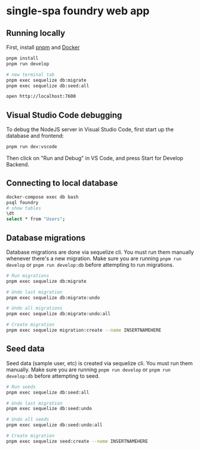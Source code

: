 # single-spa foundry web app

## Running locally

First, install [pnpm](https://pnpm.io/) and [Docker](https://www.docker.com/)

```sh
pnpm install
pnpm run develop

# new terminal tab
pnpm exec sequelize db:migrate
pnpm exec sequelize db:seed:all

open http://localhost:7600
```

## Visual Studio Code debugging

To debug the NodeJS server in Visual Studio Code, first start up the database and frontend:

```sh
pnpm run dev:vscode
```

Then click on "Run and Debug" in VS Code, and press Start for Develop Backend.

## Connecting to local database

```sh
docker-compose exec db bash
psql foundry
# show tables
\dt
select * from "Users";
```

## Database migrations

Database migrations are done via sequelize cli. You must run them manually whenever there's a new migration. Make sure you are running `pnpm run develop` or `pnpm run develop:db` before attempting to run migrations.

```sh
# Run migrations
pnpm exec sequelize db:migrate

# Undo last migration
pnpm exec sequelize db:migrate:undo

# Undo all migrations
pnpm exec sequelize db:migrate:undo:all

# Create migration
pnpm exec sequelize migration:create --name INSERTNAMEHERE
```

## Seed data

Seed data (sample user, etc) is created via sequelize cli. You must run them manually. Make sure you are running `pnpm run develop` or `pnpm run develop:db` before attempting to seed.

```sh
# Run seeds
pnpm exec sequelize db:seed:all

# Undo last migration
pnpm exec sequelize db:seed:undo

# Undo all seeds
pnpm exec sequelize db:seed:undo:all

# Create migration
pnpm exec sequelize seed:create --name INSERTNAMEHERE
```
